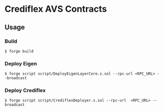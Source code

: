 # Crediflex AVS Contracts

## Usage

### Build

```shell
$ forge build
```

### Deploy Eigen

```shell
$ forge script script/DeployEigenLayerCore.s.sol --rpc-url <RPC_URL> --broadcast
```

### Deploy Crediflex

```shell
$ forge script script/CrediflexDeployer.s.sol --rpc-url  <RPC_URL> --broadcast
```
